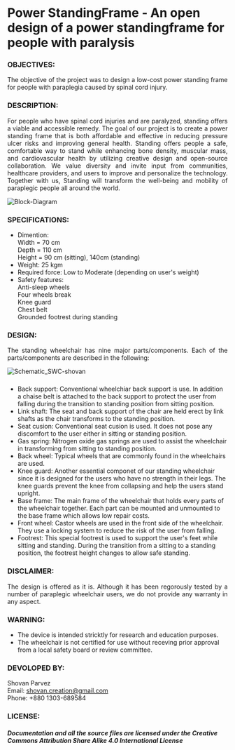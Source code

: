 # Power StandingFrame - An open design of a power standingframe for people with paralysis

### OBJECTIVES:
<P align="justify"> The objective of the project was to design a low-cost power standing frame for people with paraplegia caused by spinal cord injury.</P> 

### DESCRIPTION:
<P align="justify"> For people who have spinal cord injuries and are paralyzed, standing offers a viable and accessible remedy. The goal of our project is to create a power standing frame that is both affordable and effective in reducing pressure ulcer risks and improving general health. Standing offers people a safe, comfortable way to stand while enhancing bone density, muscular mass, and cardiovascular health by utilizing creative design and open-source collaboration. We value diversity and invite input from communities, healthcare providers, and users to improve and personalize the technology. Together with us, Standing will transform the well-being and mobility of paraplegic people all around the world.</P>
 
![Block-Diagram](https://github.com/SHOVANPARVEZ/StandingWheelchair-manual/blob/main/StandingWheelchair-Manual.png)

### SPECIFICATIONS:
- Dimention: <br/>
  <tab/> Width = 70 cm <br/>
  <tab/> Depth = 110 cm <br/>
  <tab/> Height = 90 cm (sitting), 140cm (standing) <br/>
- Weight: 25 kgm  <br/>
- Required force: Low to Moderate (depending on user's weight) <br/>
- Safety features: <br/>
  <tab/> Anti-sleep wheels <br/>
  <tab/> Four wheels break <br/>
  <tab/> Knee guard <br/>
  <tab/> Chest belt <br/>
  <tab/> Grounded footrest during standing <br/>
  
### DESIGN:
<P align="justify"> The standing wheelchair has nine major parts/components. Each of the parts/components are described in the following:
 
![Schematic_SWC-shovan](https://github.com/SHOVANPARVEZ/StandingWheelchair-manual/blob/main/standing%20wheelchair%20design.png)


###
- Back support: Conventional wheelchiar back support is use. In addition a chaise belt is attached to the back support to protect the user from falling during the transition to standing position from sitting position.
- Link shaft: The seat and back support of the chair are held erect by link shafts as the chair transforms to the standing position.
- Seat cusion: Conventional seat cusion is used. It does not pose any discomfort to the user either in sitting or standing position.
- Gas spring: Nitrogen oxide gas springs are used to assist the wheelchair in transforming from sitting to standing position.
- Back wheel: Typical wheels that are commonly found in the wheelchairs are used.
- Knee guard: Another essential componet of our standing wheelchair since it is designed for the users who have no strength in their legs. The knee guards prevent the knee from collapsing and help the users stand upright.
- Base frame: The main frame of the wheelchair that holds every parts of the wheelchair together. Each part can be mounted and unmounted to the base frame which allows low repair costs.
- Front wheel: Castor wheels are used in the front side of the wheelchair. They use a locking system to reduce the risk of the user from falling.
- Footrest: This special footrest is used to support the user's feet while sitting and standing. During the transition from a sitting to a standing position, the footrest height changes to allow safe standing.
 
### DISCLAIMER:
<P align="justify"> The design is offered as it is. Although it has been regorously tested by a number of paraplegic wheelchair users, we do not provide any warranty in any aspect.</P>

### WARNING:
- The device is intended stricktly for research and education purposes.
- The wheelchair is not certified for use without receving prior approval from a local safety board or review committee.

### DEVOLOPED BY:
 Shovan Parvez <br/>
 Email: shovan.creation@gmail.com <br/>
 Phone: +880 1303-689584 <br/>

### LICENSE:
##### Documentation and all the source files are licensed under the Creative Commons Attribution Share Alike 4.0 International License
